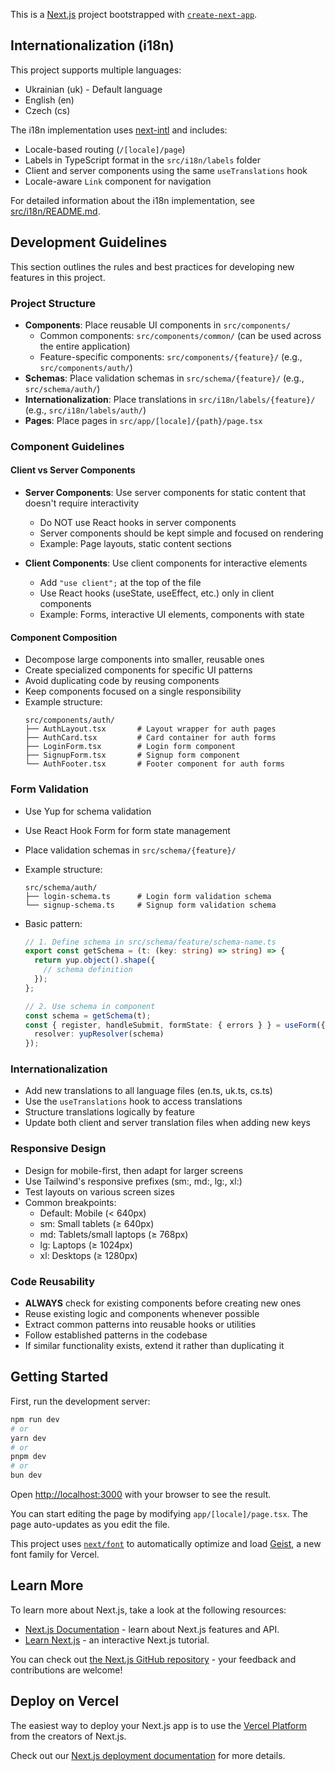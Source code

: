 This is a [Next.js](https://nextjs.org) project bootstrapped with [`create-next-app`](https://nextjs.org/docs/app/api-reference/cli/create-next-app).

## Internationalization (i18n)

This project supports multiple languages:

- Ukrainian (uk) - Default language 
- English (en)
- Czech (cs)

The i18n implementation uses [next-intl](https://next-intl.dev/) and includes:

- Locale-based routing (`/[locale]/page`)
- Labels in TypeScript format in the `src/i18n/labels` folder
- Client and server components using the same `useTranslations` hook
- Locale-aware `Link` component for navigation

For detailed information about the i18n implementation, see [src/i18n/README.md](src/i18n/README.md).

## Development Guidelines

This section outlines the rules and best practices for developing new features in this project.

### Project Structure

- **Components**: Place reusable UI components in `src/components/`
  - Common components: `src/components/common/` (can be used across the entire application)
  - Feature-specific components: `src/components/{feature}/` (e.g., `src/components/auth/`)
- **Schemas**: Place validation schemas in `src/schema/{feature}/` (e.g., `src/schema/auth/`)
- **Internationalization**: Place translations in `src/i18n/labels/{feature}/` (e.g., `src/i18n/labels/auth/`)
- **Pages**: Place pages in `src/app/[locale]/{path}/page.tsx`

### Component Guidelines

#### Client vs Server Components

- **Server Components**: Use server components for static content that doesn't require interactivity
  - Do NOT use React hooks in server components
  - Server components should be kept simple and focused on rendering
  - Example: Page layouts, static content sections

- **Client Components**: Use client components for interactive elements
  - Add `"use client";` at the top of the file
  - Use React hooks (useState, useEffect, etc.) only in client components
  - Example: Forms, interactive UI elements, components with state

#### Component Composition

- Decompose large components into smaller, reusable ones
- Create specialized components for specific UI patterns
- Avoid duplicating code by reusing components
- Keep components focused on a single responsibility
- Example structure:
  ```
  src/components/auth/
  ├── AuthLayout.tsx       # Layout wrapper for auth pages
  ├── AuthCard.tsx         # Card container for auth forms
  ├── LoginForm.tsx        # Login form component
  ├── SignupForm.tsx       # Signup form component
  └── AuthFooter.tsx       # Footer component for auth forms
  ```

### Form Validation

- Use Yup for schema validation
- Use React Hook Form for form state management
- Place validation schemas in `src/schema/{feature}/`
- Example structure:
  ```
  src/schema/auth/
  ├── login-schema.ts      # Login form validation schema
  └── signup-schema.ts     # Signup form validation schema
  ```

- Basic pattern:
  ```typescript
  // 1. Define schema in src/schema/feature/schema-name.ts
  export const getSchema = (t: (key: string) => string) => {
    return yup.object().shape({
      // schema definition
    });
  };

  // 2. Use schema in component
  const schema = getSchema(t);
  const { register, handleSubmit, formState: { errors } } = useForm({
    resolver: yupResolver(schema)
  });
  ```

### Internationalization

- Add new translations to all language files (en.ts, uk.ts, cs.ts)
- Use the `useTranslations` hook to access translations
- Structure translations logically by feature
- Update both client and server translation files when adding new keys

### Responsive Design

- Design for mobile-first, then adapt for larger screens
- Use Tailwind's responsive prefixes (sm:, md:, lg:, xl:)
- Test layouts on various screen sizes
- Common breakpoints:
  - Default: Mobile (< 640px)
  - sm: Small tablets (≥ 640px)
  - md: Tablets/small laptops (≥ 768px)
  - lg: Laptops (≥ 1024px)
  - xl: Desktops (≥ 1280px)

### Code Reusability

- **ALWAYS** check for existing components before creating new ones
- Reuse existing logic and components whenever possible
- Extract common patterns into reusable hooks or utilities
- Follow established patterns in the codebase
- If similar functionality exists, extend it rather than duplicating it

## Getting Started

First, run the development server:

```bash
npm run dev
# or
yarn dev
# or
pnpm dev
# or
bun dev
```

Open [http://localhost:3000](http://localhost:3000) with your browser to see the result.

You can start editing the page by modifying `app/[locale]/page.tsx`. The page auto-updates as you edit the file.

This project uses [`next/font`](https://nextjs.org/docs/app/building-your-application/optimizing/fonts) to automatically optimize and load [Geist](https://vercel.com/font), a new font family for Vercel.

## Learn More

To learn more about Next.js, take a look at the following resources:

- [Next.js Documentation](https://nextjs.org/docs) - learn about Next.js features and API.
- [Learn Next.js](https://nextjs.org/learn) - an interactive Next.js tutorial.

You can check out [the Next.js GitHub repository](https://github.com/vercel/next.js) - your feedback and contributions are welcome!

## Deploy on Vercel

The easiest way to deploy your Next.js app is to use the [Vercel Platform](https://vercel.com/new?utm_medium=default-template&filter=next.js&utm_source=create-next-app&utm_campaign=create-next-app-readme) from the creators of Next.js.

Check out our [Next.js deployment documentation](https://nextjs.org/docs/app/building-your-application/deploying) for more details.
